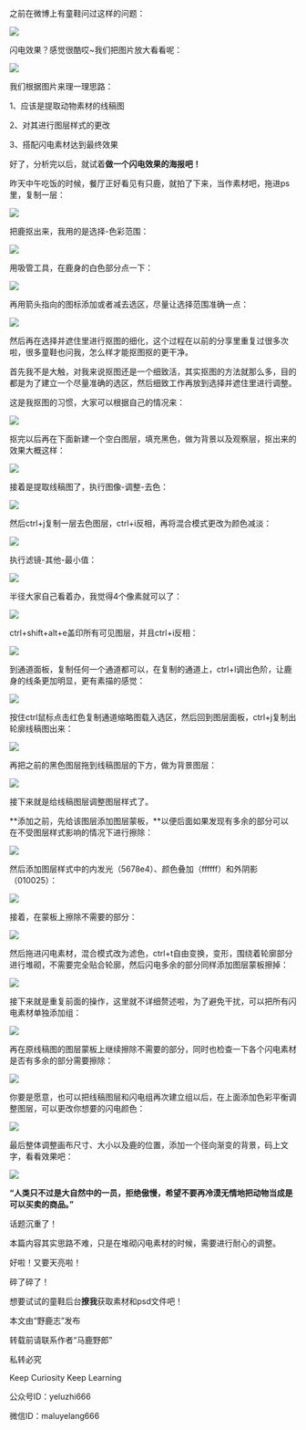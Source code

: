 之前在微博上有童鞋问过这样的问题：

![](https://pic3.zhimg.com/v2-4354fc334ebb3abb73584782f1d442a2_r.jpg)

闪电效果？感觉很酷哎~我们把图片放大看看呢：

![](https://pic2.zhimg.com/v2-c405bd4dcb0d648c1c71bb2b6ddc809d_r.jpg)  

我们根据图片来理一理思路：

1、应该是提取动物素材的线稿图

2、对其进行图层样式的更改

3、搭配闪电素材达到最终效果

  

好了，分析完以后，就试着**做一个闪电效果的海报吧！**

  

昨天中午吃饭的时候，餐厅正好看见有只鹿，就拍了下来，当作素材吧，拖进ps里，复制一层：

![](https://pic3.zhimg.com/v2-f1cc636715a8dd808ecb07c958e0856a_r.jpg)  

把鹿抠出来，我用的是选择-色彩范围：

![](https://pic1.zhimg.com/v2-2c1032032b9763bd34fae07e3d399da8_r.jpg)  

用吸管工具，在鹿身的白色部分点一下：

![](https://pic1.zhimg.com/v2-eb9b5b26009108fc0129484e7c6468bc_r.jpg)  

再用箭头指向的图标添加或者减去选区，尽量让选择范围准确一点：

![](https://pic2.zhimg.com/v2-a17c046203877bfee157b4f60258a9ed_r.jpg)  

然后再在选择并遮住里进行抠图的细化，这个过程在以前的分享里重复过很多次啦，很多童鞋也问我，怎么样才能抠图抠的更干净。

  

首先我不是大触，对我来说抠图还是一个细致活，其实抠图的方法就那么多，目的都是为了建立一个尽量准确的选区，然后细致工作再放到选择并遮住里进行调整。

  

这是我抠图的习惯，大家可以根据自己的情况来：

![](https://pic4.zhimg.com/v2-3d35ed46daa4e8b6b3f0ad8da1856ac3_r.jpg)  

抠完以后再在下面新建一个空白图层，填充黑色，做为背景以及观察层，抠出来的效果大概这样：

![](https://pic2.zhimg.com/v2-99b4d3cf1b3ea790ad0ad8e4b5b3ab2d_r.jpg)  

接着是提取线稿图了，执行图像-调整-去色：

![](https://pic4.zhimg.com/v2-062dd38a203c618898478332e2cab16f_r.jpg)  

然后ctrl+j复制一层去色图层，ctrl+i反相，再将混合模式更改为颜色减淡：

![](https://pic4.zhimg.com/v2-e34ec2f066f2309b2516d58212f0f75b_r.jpg)  

执行滤镜-其他-最小值：

![](https://pic3.zhimg.com/v2-60adaf1bff7803cc4516178f15ad2f02_r.jpg)  

半径大家自己看着办，我觉得4个像素就可以了：

![](https://pic2.zhimg.com/v2-593805aea4e91ddc24ed1c7d06038191_r.jpg)  

ctrl+shift+alt+e盖印所有可见图层，并且ctrl+i反相：

![](https://pic1.zhimg.com/v2-682e71da0aa9240be44eabe0aac9bde0_r.jpg)  

到通道面板，复制任何一个通道都可以，在复制的通道上，ctrl+l调出色阶，让鹿身的线条更加明显，更有素描的感觉：

![](https://pic4.zhimg.com/v2-b70705fce4f1c8f2da5e70590ef7301b_r.jpg)  

按住ctrl鼠标点击红色复制通道缩略图载入选区，然后回到图层面板，ctrl+j复制出轮廓线稿图出来：

![](https://pic2.zhimg.com/v2-5d693797fdee1c71125243f3897ec23d_r.jpg)  

再把之前的黑色图层拖到线稿图层的下方，做为背景图层：

![](https://pic3.zhimg.com/v2-1710e9a155cbed47171ccb402f5e79d2_r.jpg)  

接下来就是给线稿图层调整图层样式了。

  

**添加之前，先给该图层添加图层蒙板，**以便后面如果发现有多余的部分可以在不受图层样式影响的情况下进行擦除：

![](https://pic3.zhimg.com/v2-e1074071f534dc79a09535299bfd0092_r.jpg)  

然后添加图层样式中的内发光（5678e4）、颜色叠加（ffffff）和外阴影（010025）：

![](https://pic4.zhimg.com/v2-bfa23d20530d4cc94a6a720bae7afa37_r.jpg)  

接着，在蒙板上擦除不需要的部分：

![](https://pic4.zhimg.com/v2-d50d830dfc74c8a71718a0679711a837_r.jpg)  

然后拖进闪电素材，混合模式改为滤色，ctrl+t自由变换，变形，围绕着轮廓部分进行堆砌，不需要完全贴合轮廓，然后闪电多余的部分同样添加图层蒙板擦掉：

![](https://pic1.zhimg.com/v2-7e6a0d3fd1516fd3811cda61c10ff49c_r.jpg)  
  

接下来就是重复前面的操作，这里就不详细赘述啦，为了避免干扰，可以把所有闪电素材单独添加组：

![](https://pic4.zhimg.com/v2-88a850e075197fcca1731ef749239acb_r.jpg)  

再在原线稿图的图层蒙板上继续擦除不需要的部分，同时也检查一下各个闪电素材是否有多余的部分需要擦除：

![](https://pic4.zhimg.com/v2-b506e828eca9048178c98c54933976d7_r.jpg)  

你要是愿意，也可以把线稿图层和闪电组再次建立组以后，在上面添加色彩平衡调整图层，可以更改你想要的闪电颜色：

![](https://pic2.zhimg.com/v2-4bb357dc1df0871793c2efdebdef96ed_r.jpg)  

最后整体调整画布尺寸、大小以及鹿的位置，添加一个径向渐变的背景，码上文字，看看效果吧：

![](https://pic4.zhimg.com/v2-e3d2ef4d6ff9ee7f79a2aa66bc80ec27_r.jpg)  

**“人类只不过是大自然中的一员，拒绝傲慢，希望不要再冷漠无情地把动物当成是可以买卖的商品。”**

  

话题沉重了！

本篇内容其实思路不难，只是在堆砌闪电素材的时候，需要进行耐心的调整。

  

好啦！又要天亮啦！

碎了碎了！

想要试试的童鞋后台**撩我**获取素材和psd文件吧！

  

本文由“野鹿志”发布

转载前请联系作者“马鹿野郎”

私转必究

Keep Curiosity Keep Learning

公众号ID：yeluzhi666

微信ID：maluyelang666